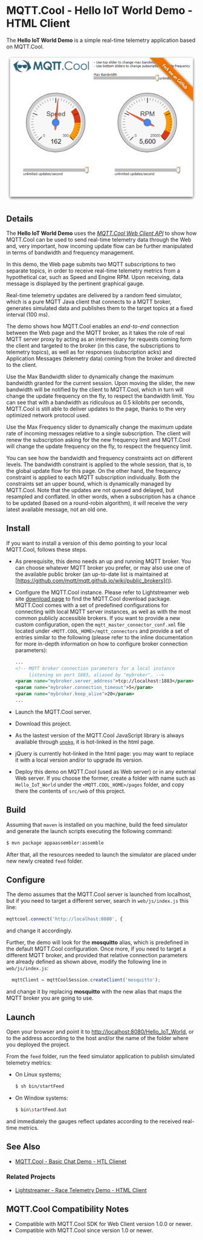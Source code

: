 # MQTT.Cool - Hello IoT World Demo - HTML Client

The **Hello IoT World Demo** is a simple real-time telemetry application based
on MQTT.Cool.

![screenshot](screen-large.png)

## Details

The **Hello IoT World Demo** uses the
*[MQTT.Cool Web Client API](http://www.lightstreamer.com/api/mqtt.cool-web-client/latest/)*
to show how MQTT.Cool can be used to send real-time telemetry data through the
Web and, very important, how incoming update flow can be further manipulated in
terms of bandwidth and frequency management.

In this demo, the Web page submits two MQTT subscriptions to two separate
topics, in order to receive real-time telemetry metrics from a hypothetical car,
such as Speed and Engine RPM. Upon receiving, data message is displayed by the
pertinent graphical gauge.

Real-time telemetry updates are delivered by a random feed simulator, which is a
pure MQTT Java client that connects to a MQTT broker, generates simulated
data and publishes them to the target topics at a fixed interval (100 ms).

The demo shows how MQTT.Cool enables an *end-to-end* connection between the Web
page and the MQTT broker, as it takes the role of real MQTT server proxy by
acting as an intermediary for requests coming form the client and targeted to
the broker (in this case, the subscriptions to telemetry topics), as well as
for responses (subscription acks) and Application Messages (telemetry data)
coming from the broker and directed to the client.

Use the Max Bandwidth slider to dynamically change the maximum bandwidth granted
for the current session. Upon moving the slider, the new bandwidth will be
notified by the client to MQTT.Cool, which in turn will change the update
frequency on the fly, to respect the bandwidth limit. You can see that with a
bandwidth as ridiculous as 0.5 kilobits per seconds, MQTT.Cool is still able to
deliver updates to the page, thanks to the very optimized network protocol used.

Use the Max Frequency slider to dynamically change the maximum update rate of
incoming messages relative to a single subscription. The client will renew the
subscription asking for the new frequency limit and MQTT.Cool will change the
update frequency on the fly, to respect the frequency limit.

You can see how the bandwidth and frequency constraints act on different levels.
The bandwidth constraint is applied to the whole session, that is, to the global
update flow for this page. On the other hand, the frequency constraint is
applied to each MQTT subscription individually. Both the constraints set an
upper bound, which is dynamically managed by MQTT.Cool. Note that the updates
are not queued and delayed, but resampled and conflated. In other words, when a
subscription has a chance to be updated (based on a round-robin algorithm), it
will receive the very latest available message, not an old one.

## Install

If you want to install a version of this demo pointing to your local MQTT.Cool,
follows these steps.

* As prerequisite, this demo needs an up and running MQTT broker. You can choose
whatever MQTT broker you prefer, or may also use one of the available public
broker (an up-to-date list is maintained at
[https://github.com/mqtt/mqtt.github.io/wiki/public_brokers]()).
* Configure the MQTT.Cool instance. Please refer to Lightstreamer
web site [download page](http://download.lightstreamer.com/) to find the
MQTT.Cool download package. MQTT.Cool comes with a set of predefined
configurations for connecting with local MQTT server instances, as well as with
the most common publicly accessible brokers. If you want to provide a new custom
configuration, open the `mqtt_master_connector_conf.xml` file located under
`<MQTT.COOL_HOME>/mqtt_connectors` and provide a set of entries similar to the
following (please refer to the inline documentation for more in-depth
information on how to configure broker connection parameters):

  ```xml
  ...
  <!-- MQTT broker connection parameters for a local instance
       listening on port 1883, aliased by "mybroker". -->
  <param name="mybroker.server_address">tcp://localhost:1883</param>
  <param name="mybroker.connection_timeout">5</param>
  <param name="mybroker.keep_alive">20</param>
  ...
  ```

* Launch the MQTT.Cool server.
* Download this project.
* As the lastest version of the MQTT.Cool JavaScript library is always available
through [`unpkg`](https://unpkg.com/#/), it is hot-linked in the html page.
* jQuery is currently hot-linked in the html page: you may want to replace it
with a local version and/or to upgrade its version.
* Deploy this demo on MQTT.Cool (used as Web server) or in any external Web
server. If you choose the former, create a folder with name such as
`Hello_IoT_World` under the `<MQTT.COOL_HOME>/pages` folder, and copy there the
contents of `src/web` of this project.

## Build

Assuming that `maven` is installed on you machine, build the feed simulator and
generate the launch scripts executing the following command:

```sh
$ mvn package appaassembler:assemble
```

After that, all the resources needed to launch the simulator are placed under
new newly created `feed` folder.

## Configure

The demo assumes that the MQTT.Cool server is launched from localhost, but if
you need to target a different server, search in `web/js/index.js` this line:

```js
mqttcool.connect('http://localhost:8080', {
```

and change it accordingly.

Further, the demo will look for the **mosquitto** alias, which is predefined in
the default MQTT.Cool configuration. Once more, if you need to target a
different MQTT broker, and provided that relative connection parameters are
already defined as shown above, modify the following line in `web/js/index.js`:

```js
  mqttClient = mqttCoolSession.createClient('mosquitto');
```

and change it by replacing **mosquitto** with the new alias that maps the MQTT
broker you are going to use.

## Launch

Open your browser and point it to [http://localhost:8080/Hello_IoT_World](), or
to the address according to the host and/or the name of the folder where you
deployed the project.

From the `feed` folder, run the feed simulator application to publish simulated
telemetry metrics:

* On Linux systems;

  ```sh
  $ sh bin/startFeed
  ```

* On Window systems:

  ```sh
  $ bin\startFeed.bat
  ```

and immediately the gauges reflect updates according to the received real-time
metrics.

## See Also

<!-- START RELATED_ENTRIES -->

* [MQTT.Cool - Basic Chat Demo - HTL Clienet](https://github.com/MQTTCool/MQTT.Cool-example-Chat-client-javascript)

### Related Projects

* [Lightstreamer - Race Telemetry Demo - HTML Client](https://github.com/Lightstreamer/Lightstreamer-example-RaceTelemetry-client-javascript)

<!-- END RELATED_ENTRIES -->

## MQTT.Cool Compatibility Notes

* Compatible with MQTT.Cool SDK for Web Client version 1.0.0 or newer.
* Compatible with MQTT.Cool since version 1.0 or newer.

